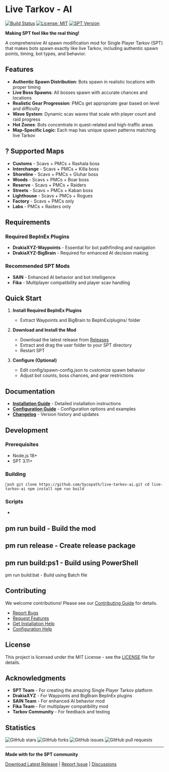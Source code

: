 # Live Tarkov - AI

[![Build Status](https://github.com/Sycopath/live-tarkov-ai/workflows/Build%20and%20Test/badge.svg)](https://github.com/Sycopath/live-tarkov-ai/actions)
[![License: MIT](https://img.shields.io/badge/License-MIT-yellow.svg)](https://opensource.org/licenses/MIT)
[![SPT Version](https://img.shields.io/badge/SPT-3.11+-blue.svg)](https://github.com/SPT-AKI/SPT-AKI)

**Making SPT feel like the real thing!** 

A comprehensive AI spawn modification mod for Single Player Tarkov (SPT) that makes bots spawn exactly like live Tarkov, including authentic spawn points, timing, bot types, and behavior.

##  Features

- **Authentic Spawn Distribution**: Bots spawn in realistic locations with proper timing
- **Live Boss Spawns**: All bosses spawn with accurate chances and locations
- **Realistic Gear Progression**: PMCs get appropriate gear based on level and difficulty
- **Wave System**: Dynamic scav waves that scale with player count and raid progress
- **Hot Zones**: Bots concentrate in quest-related and high-traffic areas
- **Map-Specific Logic**: Each map has unique spawn patterns matching live Tarkov

## ? Supported Maps

- **Customs** - Scavs + PMCs + Rashala boss
- **Interchange** - Scavs + PMCs + Killa boss
- **Shoreline** - Scavs + PMCs + Gluhar boss
- **Woods** - Scavs + PMCs + Boar boss
- **Reserve** - Scavs + PMCs + Raiders
- **Streets** - Scavs + PMCs + Kaban boss
- **Lighthouse** - Scavs + PMCs + Rogues
- **Factory** - Scavs + PMCs only
- **Labs** - PMCs + Raiders only

##  Requirements

### Required BepInEx Plugins
- **DrakiaXYZ-Waypoints** - Essential for bot pathfinding and navigation
- **DrakiaXYZ-BigBrain** - Required for enhanced AI decision making

### Recommended SPT Mods
- **SAIN** - Enhanced AI behavior and bot intelligence
- **Fika** - Multiplayer compatibility and player scav handling

##  Quick Start

1. **Install Required BepInEx Plugins**
   - Extract Waypoints and BigBrain to BepInEx/plugins/ folder

2. **Download and Install the Mod**
   - Download the latest release from [Releases](https://github.com/Sycopath/live-tarkov-ai/releases)
   - Extract and drag the user folder to your SPT directory
   - Restart SPT

3. **Configure (Optional)**
   - Edit config/spawn-config.json to customize spawn behavior
   - Adjust bot counts, boss chances, and gear restrictions

##  Documentation

- **[Installation Guide](INSTALLATION.md)** - Detailed installation instructions
- **[Configuration Guide](config/README.md)** - Configuration options and examples
- **[Changelog](CHANGELOG.md)** - Version history and updates

##  Development

### Prerequisites
- Node.js 18+
- SPT 3.11+

### Building
`ash
git clone https://github.com/Sycopath/live-tarkov-ai.git
cd live-tarkov-ai
npm install
npm run build
`

### Scripts
- 
pm run build - Build the mod
- 
pm run release - Create release package
- 
pm run build:ps1 - Build using PowerShell
- 
pm run build:bat - Build using Batch file

##  Contributing

We welcome contributions! Please see our [Contributing Guide](CONTRIBUTING.md) for details.

-  [Report Bugs](https://github.com/Sycopath/live-tarkov-ai/issues/new?template=bug_report.md)
-  [Request Features](https://github.com/Sycopath/live-tarkov-ai/issues/new?template=feature_request.md)
-  [Get Installation Help](https://github.com/Sycopath/live-tarkov-ai/issues/new?template=mod_installation_help.md)
-  [Configuration Help](https://github.com/Sycopath/live-tarkov-ai/issues/new?template=config.md)

##  License

This project is licensed under the MIT License - see the [LICENSE](LICENSE) file for details.

##  Acknowledgments

- **SPT Team** - For creating the amazing Single Player Tarkov platform
- **DrakiaXYZ** - For Waypoints and BigBrain BepInEx plugins
- **SAIN Team** - For enhanced AI behavior mod
- **Fika Team** - For multiplayer compatibility mod
- **Tarkov Community** - For feedback and testing

##  Statistics

![GitHub stars](https://img.shields.io/github/stars/Sycopath/live-tarkov-ai?style=social)
![GitHub forks](https://img.shields.io/github/forks/Sycopath/live-tarkov-ai?style=social)
![GitHub issues](https://img.shields.io/github/issues/Sycopath/live-tarkov-ai)
![GitHub pull requests](https://img.shields.io/github/issues-pr/Sycopath/live-tarkov-ai)

---

**Made with  for the SPT community**

[Download Latest Release](https://github.com/Sycopath/live-tarkov-ai/releases/latest) | [Report Issue](https://github.com/Sycopath/live-tarkov-ai/issues/new) | [Discussions](https://github.com/Sycopath/live-tarkov-ai/discussions)
